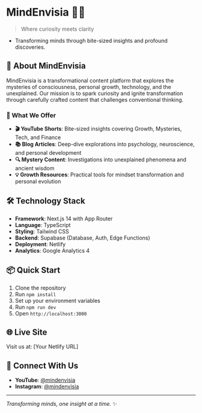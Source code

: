 # MindEnvisia 🧠✨
> Where curiosity meets clarity

- Transforming minds through bite-sized insights and profound discoveries.

## 🚀 About MindEnvisia
MindEnvisia is a transformational content platform that explores the mysteries of consciousness, personal growth, technology, and the unexplained. Our mission is to spark curiosity and ignite transformation through carefully crafted content that challenges conventional thinking.

### 🎯 What We Offer
- **🎬 YouTube Shorts**: Bite-sized insights covering Growth, Mysteries, Tech, and Finance  
- **📚 Blog Articles**: Deep-dive explorations into psychology, neuroscience, and personal development  
- **🔍 Mystery Content**: Investigations into unexplained phenomena and ancient wisdom  
- **💡 Growth Resources**: Practical tools for mindset transformation and personal evolution  

## 🛠️ Technology Stack
- **Framework**: Next.js 14 with App Router  
- **Language**: TypeScript  
- **Styling**: Tailwind CSS  
- **Backend**: Supabase (Database, Auth, Edge Functions)  
- **Deployment**: Netlify  
- **Analytics**: Google Analytics 4  

## 📦 Quick Start
1. Clone the repository  
2. Run `npm install`  
3. Set up your environment variables  
4. Run `npm run dev`  
5. Open `http://localhost:3000`  

## 🌐 Live Site
Visit us at: [Your Netlify URL]  

## 📱 Connect With Us
- **YouTube**: [@mindenvisia](https://youtube.com/@mindenvisia)  
- **Instagram**: [@mindenvisia](https://www.instagram.com/mindenvisia)  

---

*Transforming minds, one insight at a time.* ✨
